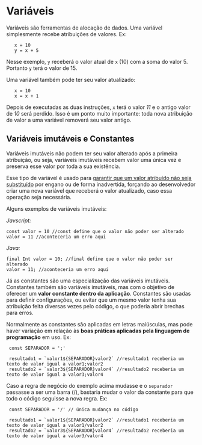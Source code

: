 # Variáveis

 Variáveis são ferramentas de alocação de dados. Uma variável simplesmente recebe atribuições de valores. Ex:

 ```
	x = 10
	y = x + 5 
 ```

 Nesse exemplo, `y` receberá o valor atual de `x` (10) com a soma do valor 5. Portanto `y` terá o valor de 15.

 Uma variável também pode ter seu valor atualizado:

 ```
	x = 10
	x = x + 1
 ```

Depois de executadas as duas instruções, `x` terá o valor *11* e o antigo valor de *10* será perdido. Isso é um ponto muito importante: toda nova atribuição de valor a uma variável removerá seu valor antigo.

 ## Variáveis imutáveis e Constantes

Variáveis imutáveis não podem ter seu valor alterado após a primeira atribuição, ou seja, variáveis imutáveis recebem valor uma única vez e preserva esse valor por toda a sua existência. 

Esse tipo de variável é usado para <u>garantir que um valor atribuído não seja substituído</u> por engano ou de forma inadvertida, forçando ao desenvolvedor criar uma nova variável que receberá o valor atualizado, caso essa operação seja necessária. 

Alguns exemplos de variáveis imutáveis:

 *Javscript:*

 ```
const valor = 10 //const define que o valor não poder ser alterado
valor = 11 //aconteceria um erro aqui
 ```

 *Java:*

 ```
final Int valor = 10; //final define que o valor não poder ser alterado
valor = 11; //aconteceria um erro aqui
 ```

Já as constantes são uma especialização das variáveis imutáveis. Constantes também são variáveis imutáveis, mas com o objetivo de oferecer um **valor constante dentro da aplicação**. Constantes são usadas para definir configurações, ou evitar que um mesmo valor tenha sua atribuição feita diversas vezes pelo código, o que poderia abrir brechas para erros. 

Normalmente as constantes são aplicadas em letras maiúsculas, mas pode haver variação em relação às **boas práticas aplicadas pela linguagem de programação** em uso. Ex:

```
 const SEPARADOR = ';'

 resultado1 = `valor1${SEPARADOR}valor2` //resultado1 receberia um texto de valor igual a valor1;valor2
 resultado2 = `valor3${SEPARADOR}valor4` //resultado2 receberia um texto de valor igual a valor3;valor4
```

Caso a regra de negócio do exemplo acima mudasse e o `separador` passasse a ser uma barra (/), bastaria mudar o valor da constante para que todo o código seguisse a nova regra. Ex:

```
 const SEPARADOR = '/' // única mudança no código
 
 resultado1 = `valor1${SEPARADOR}valor2` //resultado1 receberia um texto de valor igual a valor1/valor2
 resultado2 = `valor3${SEPARADOR}valor4` //resultado2 receberia um texto de valor igual a valor3/valor4
```

